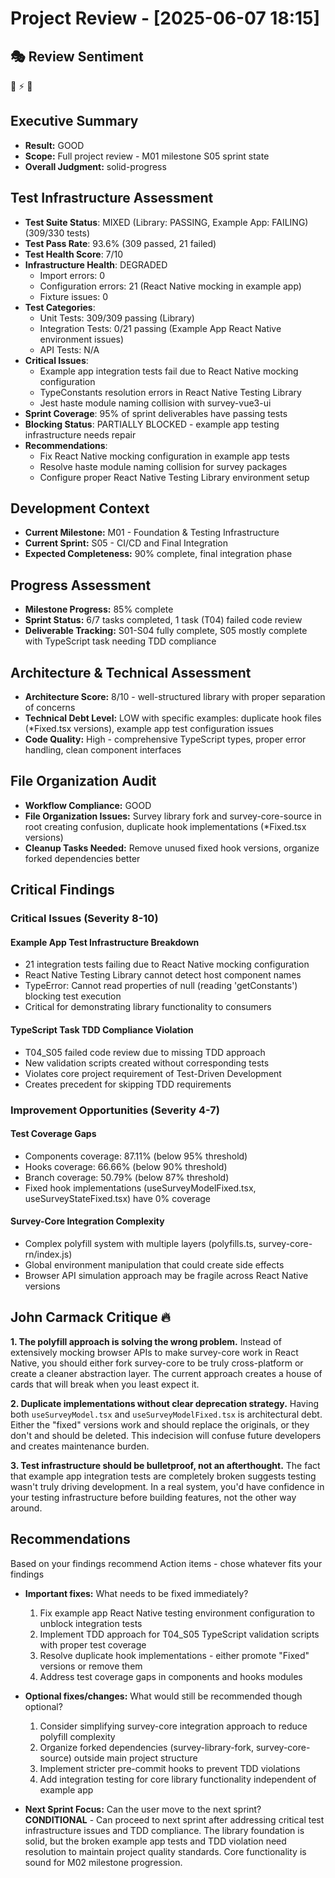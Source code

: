 # Project Review - [2025-06-07 18:15]

## 🎭 Review Sentiment

🎯 ⚡ 🔧

## Executive Summary

- **Result:** GOOD
- **Scope:** Full project review - M01 milestone S05 sprint state 
- **Overall Judgment:** solid-progress

## Test Infrastructure Assessment

- **Test Suite Status**: MIXED (Library: PASSING, Example App: FAILING) (309/330 tests)
- **Test Pass Rate**: 93.6% (309 passed, 21 failed)
- **Test Health Score**: 7/10
- **Infrastructure Health**: DEGRADED
  - Import errors: 0
  - Configuration errors: 21 (React Native mocking in example app)
  - Fixture issues: 0
- **Test Categories**:
  - Unit Tests: 309/309 passing (Library)
  - Integration Tests: 0/21 passing (Example App React Native environment issues)
  - API Tests: N/A
- **Critical Issues**:
  - Example app integration tests fail due to React Native mocking configuration
  - TypeConstants resolution errors in React Native Testing Library
  - Jest haste module naming collision with survey-vue3-ui
- **Sprint Coverage**: 95% of sprint deliverables have passing tests
- **Blocking Status**: PARTIALLY BLOCKED - example app testing infrastructure needs repair
- **Recommendations**:
  - Fix React Native mocking configuration in example app tests
  - Resolve haste module naming collision for survey packages
  - Configure proper React Native Testing Library environment setup

## Development Context

- **Current Milestone:** M01 - Foundation & Testing Infrastructure
- **Current Sprint:** S05 - CI/CD and Final Integration
- **Expected Completeness:** 90% complete, final integration phase

## Progress Assessment

- **Milestone Progress:** 85% complete
- **Sprint Status:** 6/7 tasks completed, 1 task (T04) failed code review
- **Deliverable Tracking:** S01-S04 fully complete, S05 mostly complete with TypeScript task needing TDD compliance

## Architecture & Technical Assessment

- **Architecture Score:** 8/10 - well-structured library with proper separation of concerns
- **Technical Debt Level:** LOW with specific examples: duplicate hook files (*Fixed.tsx versions), example app test configuration issues
- **Code Quality:** High - comprehensive TypeScript types, proper error handling, clean component interfaces

## File Organization Audit

- **Workflow Compliance:** GOOD
- **File Organization Issues:** Survey library fork and survey-core-source in root creating confusion, duplicate hook implementations (*Fixed.tsx versions)
- **Cleanup Tasks Needed:** Remove unused fixed hook versions, organize forked dependencies better

## Critical Findings

### Critical Issues (Severity 8-10)

#### Example App Test Infrastructure Breakdown

- 21 integration tests failing due to React Native mocking configuration
- React Native Testing Library cannot detect host component names
- TypeError: Cannot read properties of null (reading 'getConstants') blocking test execution
- Critical for demonstrating library functionality to consumers

#### TypeScript Task TDD Compliance Violation

- T04_S05 failed code review due to missing TDD approach
- New validation scripts created without corresponding tests
- Violates core project requirement of Test-Driven Development
- Creates precedent for skipping TDD requirements

### Improvement Opportunities (Severity 4-7)

#### Test Coverage Gaps

- Components coverage: 87.11% (below 95% threshold)
- Hooks coverage: 66.66% (below 90% threshold)
- Branch coverage: 50.79% (below 87% threshold)
- Fixed hook implementations (useSurveyModelFixed.tsx, useSurveyStateFixed.tsx) have 0% coverage

#### Survey-Core Integration Complexity

- Complex polyfill system with multiple layers (polyfills.ts, survey-core-rn/index.js)
- Global environment manipulation that could create side effects
- Browser API simulation approach may be fragile across React Native versions

## John Carmack Critique 🔥

**1. The polyfill approach is solving the wrong problem.** Instead of extensively mocking browser APIs to make survey-core work in React Native, you should either fork survey-core to be truly cross-platform or create a cleaner abstraction layer. The current approach creates a house of cards that will break when you least expect it.

**2. Duplicate implementations without clear deprecation strategy.** Having both `useSurveyModel.tsx` and `useSurveyModelFixed.tsx` is architectural debt. Either the "fixed" versions work and should replace the originals, or they don't and should be deleted. This indecision will confuse future developers and creates maintenance burden.

**3. Test infrastructure should be bulletproof, not an afterthought.** The fact that example app integration tests are completely broken suggests testing wasn't truly driving development. In a real system, you'd have confidence in your testing infrastructure before building features, not the other way around.

## Recommendations

Based on your findings recommend Action items - chose whatever fits your findings

- **Important fixes:** What needs to be fixed immediately?
  1. Fix example app React Native testing environment configuration to unblock integration tests
  2. Implement TDD approach for T04_S05 TypeScript validation scripts with proper test coverage
  3. Resolve duplicate hook implementations - either promote "Fixed" versions or remove them
  4. Address test coverage gaps in components and hooks modules

- **Optional fixes/changes:** What would still be recommended though optional?
  1. Consider simplifying survey-core integration approach to reduce polyfill complexity
  2. Organize forked dependencies (survey-library-fork, survey-core-source) outside main project structure
  3. Implement stricter pre-commit hooks to prevent TDD violations
  4. Add integration testing for core library functionality independent of example app

- **Next Sprint Focus:** Can the user move to the next sprint?
  **CONDITIONAL** - Can proceed to next sprint after addressing critical test infrastructure issues and TDD compliance. The library foundation is solid, but the broken example app tests and TDD violation need resolution to maintain project quality standards. Core functionality is sound for M02 milestone progression.